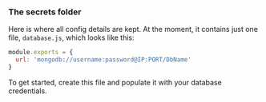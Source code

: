 ### The secrets folder
Here is where all config details are kept. At the moment, it contains just one file, `database.js`, which looks like this:

```javascript
module.exports = {
  url: 'mongodb://username:password@IP:PORT/DbName'
}
```

To get started, create this file and populate it with your database credentials. 